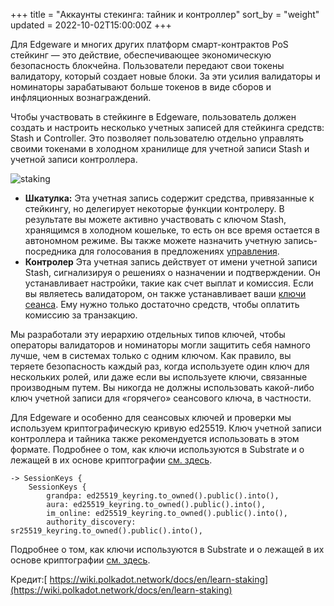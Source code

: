+++
title = "Аккаунты стекинга: тайник и контроллер"
sort_by = "weight"
updated = 2022-10-02T15:00:00Z
+++

Для Edgeware и многих других платформ смарт-контрактов PoS стейкинг — это действие, обеспечивающее экономическую безопасность блокчейна. Пользователи передают свои токены валидатору, который создает новые блоки. За эти усилия валидаторы и номинаторы зарабатывают больше токенов в виде сборов и инфляционных вознаграждений.

Чтобы участвовать в стейкинге в Edgeware, пользователь должен создать и настроить несколько учетных записей для стейкинга средств: Stash и Controller. Это позволяет пользователю отдельно управлять своими токенами в холодном хранилище для учетной записи Stash и учетной записи контроллера.

![staking](https://wiki.polkadot.network/docs/assets/NPoS/staking-keys_stash_controller.png)

- **Шкатулка:** Эта учетная запись содержит средства, привязанные к стейкингу, но делегирует некоторые функции контролеру. В результате вы можете активно участвовать с ключом Stash, хранящимся в холодном кошельке, то есть он все время остается в автономном режиме. Вы также можете назначить учетную запись-посредника для голосования в предложениях [управления](https://wiki.polkadot.network/docs/en/learn-governance).
- **Контролер** Эта учетная запись действует от имени учетной записи Stash, сигнализируя о решениях о назначении и подтверждении. Он устанавливает настройки, такие как счет выплат и комиссия. Если вы являетесь валидатором, он также устанавливает ваши [ключи сеанса](https://wiki.polkadot.network/docs/en/learn-keys#session-keys). Ему нужно только достаточно средств, чтобы оплатить комиссию за транзакцию.

Мы разработали эту иерархию отдельных типов ключей, чтобы операторы валидаторов и номинаторы могли защитить себя намного лучше, чем в системах только с одним ключом. Как правило, вы теряете безопасность каждый раз, когда используете один ключ для нескольких ролей, или даже если вы используете ключи, связанные производным путем. Вы никогда не должны использовать какой-либо ключ учетной записи для «горячего» сеансового ключа, в частности.

Для Edgeware и особенно для сеансовых ключей и проверки мы используем криптографическую кривую ed25519. Ключ учетной записи контроллера и тайника также рекомендуется использовать в этом формате. Подробнее о том, как ключи используются в Substrate и о лежащей в их основе криптографии [см. здесь](https://wiki.polkadot.network/docs/en/learn-keys).

```
-> SessionKeys {
    SessionKeys {
        grandpa: ed25519_keyring.to_owned().public().into(),
        aura: ed25519_keyring.to_owned().public().into(),
        im_online: ed25519_keyring.to_owned().public().into(),
        authority_discovery: sr25519_keyring.to_owned().public().into(),
```

Подробнее о том, как ключи используются в Substrate и о лежащей в их основе криптографии [см. здесь](https://wiki.polkadot.network/docs/en/learn-keys).

Кредит:[ https://wiki.polkadot.network/docs/en/learn-staking](https://wiki.polkadot.network/docs/en/learn-staking)
